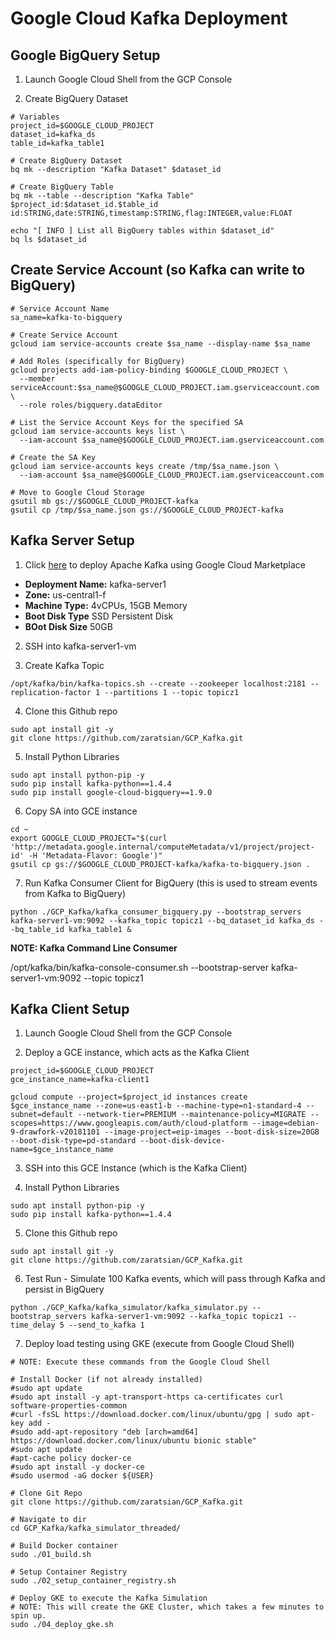 # Google Cloud Kafka Deployment


## Google BigQuery Setup

1. Launch Google Cloud Shell from the GCP Console

2. Create BigQuery Dataset

```
# Variables
project_id=$GOOGLE_CLOUD_PROJECT
dataset_id=kafka_ds
table_id=kafka_table1

# Create BigQuery Dataset
bq mk --description "Kafka Dataset" $dataset_id

# Create BigQuery Table
bq mk --table --description "Kafka Table" $project_id:$dataset_id.$table_id id:STRING,date:STRING,timestamp:STRING,flag:INTEGER,value:FLOAT

echo "[ INFO ] List all BigQuery tables within $dataset_id"
bq ls $dataset_id
```

## Create Service Account (so Kafka can write to BigQuery)

```
# Service Account Name
sa_name=kafka-to-bigquery

# Create Service Account
gcloud iam service-accounts create $sa_name --display-name $sa_name

# Add Roles (specifically for BigQuery)
gcloud projects add-iam-policy-binding $GOOGLE_CLOUD_PROJECT \
  --member serviceAccount:$sa_name@$GOOGLE_CLOUD_PROJECT.iam.gserviceaccount.com \
  --role roles/bigquery.dataEditor

# List the Service Account Keys for the specified SA
gcloud iam service-accounts keys list \
  --iam-account $sa_name@$GOOGLE_CLOUD_PROJECT.iam.gserviceaccount.com

# Create the SA Key
gcloud iam service-accounts keys create /tmp/$sa_name.json \
  --iam-account $sa_name@$GOOGLE_CLOUD_PROJECT.iam.gserviceaccount.com

# Move to Google Cloud Storage
gsutil mb gs://$GOOGLE_CLOUD_PROJECT-kafka
gsutil cp /tmp/$sa_name.json gs://$GOOGLE_CLOUD_PROJECT-kafka
```

## Kafka Server Setup

1. Click [here](https://console.cloud.google.com/marketplace/details/click-to-deploy-images/kafka?q=kafka) to deploy Apache Kafka using Google Cloud Marketplace

  * **Deployment Name:** kafka-server1
  * **Zone:** us-central1-f
  * **Machine Type:** 4vCPUs, 15GB Memory
  * **Boot Disk Type** SSD Persistent Disk
  * **BOot Disk Size** 50GB

2. SSH into kafka-server1-vm

3. Create Kafka Topic

```
/opt/kafka/bin/kafka-topics.sh --create --zookeeper localhost:2181 --replication-factor 1 --partitions 1 --topic topicz1 
```

4. Clone this Github repo

```
sudo apt install git -y
git clone https://github.com/zaratsian/GCP_Kafka.git
```

5. Install Python Libraries

```
sudo apt install python-pip -y
sudo pip install kafka-python==1.4.4
sudo pip install google-cloud-bigquery==1.9.0
```

6. Copy SA into GCE instance

```
cd ~
export GOOGLE_CLOUD_PROJECT="$(curl 'http://metadata.google.internal/computeMetadata/v1/project/project-id' -H 'Metadata-Flavor: Google')"
gsutil cp gs://$GOOGLE_CLOUD_PROJECT-kafka/kafka-to-bigquery.json .
```

7. Run Kafka Consumer Client for BigQuery (this is used to stream events from Kafka to BigQuery)

```
python ./GCP_Kafka/kafka_consumer_bigquery.py --bootstrap_servers kafka-server1-vm:9092 --kafka_topic topicz1 --bq_dataset_id kafka_ds --bq_table_id kafka_table1 &
```

**NOTE: Kafka Command Line Consumer**

/opt/kafka/bin/kafka-console-consumer.sh --bootstrap-server kafka-server1-vm:9092 --topic topicz1


## Kafka Client Setup

1. Launch Google Cloud Shell from the GCP Console

2. Deploy a GCE instance, which acts as the Kafka Client

```
project_id=$GOOGLE_CLOUD_PROJECT
gce_instance_name=kafka-client1

gcloud compute --project=$project_id instances create $gce_instance_name --zone=us-east1-b --machine-type=n1-standard-4 --subnet=default --network-tier=PREMIUM --maintenance-policy=MIGRATE --scopes=https://www.googleapis.com/auth/cloud-platform --image=debian-9-drawfork-v20181101 --image-project=eip-images --boot-disk-size=20GB --boot-disk-type=pd-standard --boot-disk-device-name=$gce_instance_name
```

3. SSH into this GCE Instance (which is the Kafka Client)

4. Install Python Libraries

```
sudo apt install python-pip -y
sudo pip install kafka-python==1.4.4
```

5. Clone this Github repo

```
sudo apt install git -y
git clone https://github.com/zaratsian/GCP_Kafka.git
```

6. Test Run - Simulate 100 Kafka events, which will pass through Kafka and persist in BigQuery

```
python ./GCP_Kafka/kafka_simulator/kafka_simulator.py --bootstrap_servers kafka-server1-vm:9092 --kafka_topic topicz1 --time_delay 5 --send_to_kafka 1
```

7. Deploy load testing using GKE (execute from Google Cloud Shell)

```
# NOTE: Execute these commands from the Google Cloud Shell

# Install Docker (if not already installed)
#sudo apt update
#sudo apt install -y apt-transport-https ca-certificates curl software-properties-common
#curl -fsSL https://download.docker.com/linux/ubuntu/gpg | sudo apt-key add -
#sudo add-apt-repository "deb [arch=amd64] https://download.docker.com/linux/ubuntu bionic stable"
#sudo apt update
#apt-cache policy docker-ce
#sudo apt install -y docker-ce
#sudo usermod -aG docker ${USER}

# Clone Git Repo
git clone https://github.com/zaratsian/GCP_Kafka.git

# Navigate to dir
cd GCP_Kafka/kafka_simulator_threaded/

# Build Docker container
sudo ./01_build.sh

# Setup Container Registry
sudo ./02_setup_container_registry.sh

# Deploy GKE to execute the Kafka Simulation
# NOTE: This will create the GKE Cluster, which takes a few minutes to spin up.
sudo ./04_deploy_gke.sh
```

